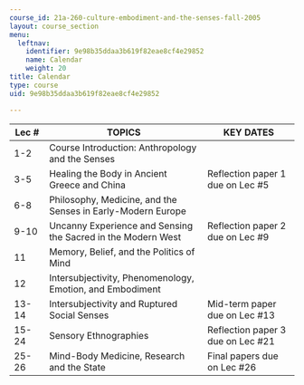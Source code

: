 ```yaml
---
course_id: 21a-260-culture-embodiment-and-the-senses-fall-2005
layout: course_section
menu:
  leftnav:
    identifier: 9e98b35ddaa3b619f82eae8cf4e29852
    name: Calendar
    weight: 20
title: Calendar
type: course
uid: 9e98b35ddaa3b619f82eae8cf4e29852

---
```


| Lec # | TOPICS | KEY DATES |
| --- | --- | --- |
| 1-2 | Course Introduction: Anthropology and the Senses |  |
| 3-5 | Healing the Body in Ancient Greece and China | Reflection paper 1 due on Lec #5 |
| 6-8 | Philosophy, Medicine, and the Senses in Early-Modern Europe |  |
| 9-10 | Uncanny Experience and Sensing the Sacred in the Modern West | Reflection paper 2 due on Lec #9 |
| 11 | Memory, Belief, and the Politics of Mind |  |
| 12 | Intersubjectivity, Phenomenology, Emotion, and Embodiment |  |
| 13-14 | Intersubjectivity and Ruptured Social Senses | Mid-term paper due on Lec #13 |
| 15-24 | Sensory Ethnographies | Reflection paper 3 due on Lec #21 |
| 25-26 | Mind-Body Medicine, Research and the State | Final papers due on Lec #26